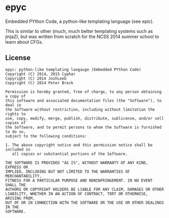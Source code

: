 epyc
====

Embedded PYthon Code, a python-like templating language (see epic).

This is similar to other (much, much better templating systems such as jinja2),
but was written from scratch for the NCSS 2014 summer school to learn about CFGs.

## License ##
```
epyc: python-like templating langauge (Embedded PYthon Code)
Copyright (C) 2014, 2015 Cyphar
Copyright (C) 2014 JoshLeeb
Copyright (C) 2014 Peter Brock

Permission is hereby granted, free of charge, to any person obtaining a copy of
this software and associated documentation files (the "Software"), to deal in
the Software without restriction, including without limitation the rights to
use, copy, modify, merge, publish, distribute, sublicense, and/or sell copies of
the Software, and to permit persons to whom the Software is furnished to do so,
subject to the following conditions:

1. The above copyright notice and this permission notice shall be included in
   all copies or substantial portions of the Software.

THE SOFTWARE IS PROVIDED "AS IS", WITHOUT WARRANTY OF ANY KIND, EXPRESS OR
IMPLIED, INCLUDING BUT NOT LIMITED TO THE WARRANTIES OF MERCHANTABILITY,
FITNESS FOR A PARTICULAR PURPOSE AND NONINFRINGEMENT. IN NO EVENT SHALL THE
AUTHORS OR COPYRIGHT HOLDERS BE LIABLE FOR ANY CLAIM, DAMAGES OR OTHER
LIABILITY, WHETHER IN AN ACTION OF CONTRACT, TORT OR OTHERWISE, ARISING FROM,
OUT OF OR IN CONNECTION WITH THE SOFTWARE OR THE USE OR OTHER DEALINGS IN THE
SOFTWARE.
```
